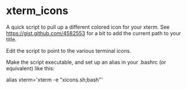 xterm_icons
===========

A quick script to pull up a different colored icon for your xterm.  See https://gist.github.com/4582553 for a bit to add the current path to your title.

Edit the script to point to the various terminal icons.

Make the script executable, and set up an alias in your .bashrc (or equivalent) like this:

alias xterm='xterm -e "xicons.sh;bash"'